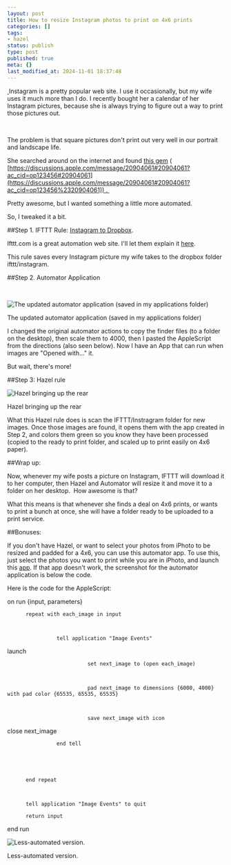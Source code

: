 ```yaml
---
layout: post
title: How to resize Instagram photos to print on 4x6 prints
categories: []
tags:
- hazel
status: publish
type: post
published: true
meta: {}
last_modified_at: 2024-11-01 18:37:48
---
```


[ ](https://discussions.apple.com/message/20904061#20904061?ac_cid=op123456%2320904061)Instagram is a pretty popular web site. I use it occasionally, but my wife uses it much more than I do. I recently bought her a calendar of her Instagram pictures, because she is always trying to figure out a way to print those pictures out. 

 

The problem is that square pictures don't print out very well in our portrait and landscape life. 

She searched around on the internet and found 
[this gem](https://discussions.apple.com/message/20904061#20904061?ac_cid=op123456%2320904061) (
[https://discussions.apple.com/message/20904061#20904061?ac_cid=op123456#20904061](https://discussions.apple.com/message/20904061#20904061?ac_cid=op123456%2320904061)) . 

Pretty awesome, but I wanted something a little more automated. 

So, I tweaked it a bit. 

##Step 1. IFTTT Rule: 
[Instagram to Dropbox](https://ifttt.com/recipes/31848). 


Ifttt.com is a great automation web site. I'll let them explain it 
[here](https://ifttt.com/wtf). 





This rule saves every Instagram picture my wife takes to the dropbox folder ifttt/instagram.

##Step 2. Automator Application




 
































































 

  
  
    
![The updated automator application (saved in my applications folder) ](/squarespace_images/content_v1_4fffa949e4b0b4590d67b4e7_1378330212694-7KHHIRQ9ZKHVJLYQ6X4Y_Screen+Shot+2013-09-04+at+3.09.00+PM.png_)
        
          
        

        
          
          
The updated automator application (saved in my applications folder) 
  






I changed the original automator actions to copy the finder files (to a folder on the desktop), then scale them to 4000, then I pasted the AppleScript from the directions (also seen below). Now I have an App that can run when images are "Opened with..." it.

But wait, there's more!

























##Step 3: Hazel rule
































































 

  
  
    
![Hazel bringing up the rear](/squarespace_images/content_v1_4fffa949e4b0b4590d67b4e7_1378330892417-GM0RFSXGN6L6IHFAKNL4_Hazel+rule_)
        
          
        

        
          
          
Hazel bringing up the rear
  






What this Hazel rule does is scan the IFTTT/Instragram folder for new images. Once those images are found, it opens them with the app created in Step 2, and colors them green so you know they have been processed (copied to the ready to print folder, and scaled up to print easily on 4x6 paper).  

##Wrap up: 


Now, whenever my wife posts a picture on Instagram, IFTTT will download it to her computer, then Hazel and Automator will resize it and move it to a folder on her desktop.  How awesome is that? 

What this means is that whenever she finds a deal on 4x6 prints, or wants to print a bunch at once, she will have a folder ready to be uploaded to a print service.   



##Bonuses:


If you don't have Hazel, or want to select your photos from iPhoto to be resized and padded for a 4x6, you can use this automator app. To use this, just select the photos you want to print while you are in iPhoto, and launch this 
[app](/s/printinstagramapp.zip). If that app doesn't work, the screenshot for the automator application is below the code.

Here is the code for the AppleScript: 























on run {input, parameters}

 

          repeat with each_image in input

 

                    tell application "Image Events"

 

  launch

 

                              set next_image to (open each_image)

 

                              pad next_image to dimensions {6000, 4000} with pad color {65535, 65535, 65535}

 

                              save next_image with icon

 

  close next_image

 

                    end tell

 

 

          end repeat

 

          tell application "Image Events" to quit

          return input

end run









































 

  
  
    
![Less-automated version.  ](/squarespace_images/content_v1_4fffa949e4b0b4590d67b4e7_1378331780533-A1XNE1SUVXEK2O1STUYK_printinstagram.png_)
        
          
        

        
          
          
Less-automated version.  

